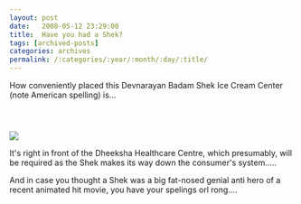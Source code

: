```yaml
---
layout: post
date:	2008-05-12 23:29:00
title:  Have you had a Shek?
tags: [archived-posts]
categories: archives
permalink: /:categories/:year/:month/:day/:title/
---
```

How conveniently placed this Devnarayan Badam Shek Ice Cream Center (note American spelling) is...


<a href="http://photos.ibibo.com/photos/viewphoto/8f8d4ec0bcab2ba838bc964b2e68480842-v1/2933511" title="Photo Sharing"><h1></h1><br /><img src="http://mdb1.ibibo.com/05953616c7465645f5f31559c7eb839fdf86cedf8bfb2d437014daa0026edd22a1ff653c864555a70c4cc3f8ac490fc6611241b4b.jpeg" /></a>


It's right in front of the Dheeksha Healthcare Centre, which presumably, will be required as the Shek makes its way down the consumer's system.....

And in case you thought a Shek was a big fat-nosed genial  anti hero of a recent animated hit  movie, you have your spelings orl rong....
